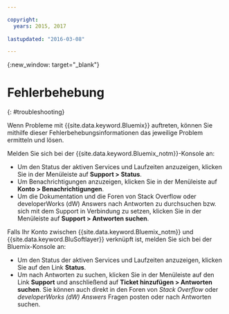 ```yaml
---

copyright:
  years: 2015, 2017
  
lastupdated: "2016-03-08"

---
```



{:new_window: target="_blank"}



# Fehlerbehebung
{: #troubleshooting}

Wenn Probleme mit {{site.data.keyword.Bluemix}} auftreten, können Sie mithilfe dieser Fehlerbehebungsinformationen das jeweilige Problem ermitteln und lösen. 

Melden Sie sich bei der {{site.data.keyword.Bluemix_notm}}-Konsole an: 
* Um den Status der aktiven Services und Laufzeiten anzuzeigen, klicken Sie in der Menüleiste auf **Support > Status**. 
* Um Benachrichtigungen anzuzeigen, klicken Sie in der Menüleiste auf **Konto > Benachrichtigungen**.  
* Um die Dokumentation und die Foren von Stack Overflow oder developerWorks (dW) Answers nach Antworten zu durchsuchen bzw. sich mit dem Support in Verbindung zu setzen, klicken Sie in der Menüleiste auf **Support > Antworten suchen**. 

Falls Ihr Konto zwischen {{site.data.keyword.Bluemix_notm}} und {{site.data.keyword.BluSoftlayer}} verknüpft ist, melden Sie sich bei der Bluemix-Konsole an: 
* Um den Status der aktiven Services und Laufzeiten anzuzeigen, klicken Sie auf den Link **Status**.
* Um nach Antworten zu suchen, klicken Sie in der Menüleiste auf den Link **Support** und anschließend auf **Ticket hinzufügen > Antworten suchen**.
  Sie können auch direkt in den Foren von *Stack Overflow* oder *developerWorks (dW) Answers* Fragen posten oder nach Antworten suchen. 
